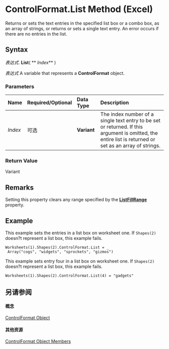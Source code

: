 
# ControlFormat.List Method (Excel)

Returns or sets the text entries in the specified list box or a combo box, as an array of strings, or returns or sets a single text entry. An error occurs if there are no entries in the list.


## Syntax

 _表达式_. **List**( ** _Index_** )

 _表达式_ A variable that represents a **ControlFormat** object.


### Parameters



|**Name**|**Required/Optional**|**Data Type**|**Description**|
|:-----|:-----|:-----|:-----|
| _Index_|可选|**Variant**|The index number of a single text entry to be set or returned. If this argument is omitted, the entire list is returned or set as an array of strings.|

### Return Value

Variant


## Remarks

Setting this property clears any range specified by the  **[ListFillRange](1004b4a7-9315-7736-a71b-1d94d229fd7e.md)** property.


## Example

This example sets the entries in a list box on worksheet one. If  `Shapes(2)` doesn?t represent a list box, this example fails.


```
Worksheets(1).Shapes(2).ControlFormat.List = _ 
 Array("cogs", "widgets", "sprockets", "gizmos")
```

This example sets entry four in a list box on worksheet one. If  `Shapes(2)` doesn?t represent a list box, this example fails.




```
Worksheets(1).Shapes(2).ControlFormat.List(4) = "gadgets"
```


## 另请参阅


#### 概念


[ControlFormat Object](fafc6e6b-641c-2179-0789-d86c2718b3c0.md)
#### 其他资源


[ControlFormat Object Members](http://msdn.microsoft.com/library/a0d77b6f-e948-e12a-f65a-1633dc63efad%28Office.15%29.aspx)